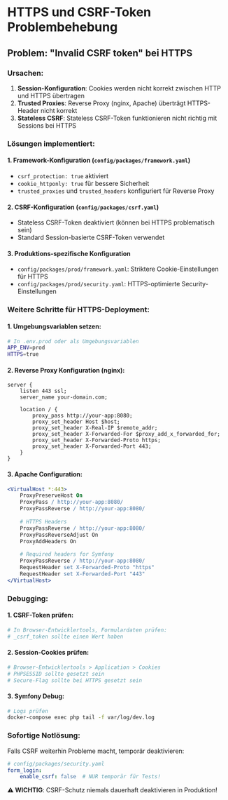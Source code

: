 # HTTPS und CSRF-Token Problembehebung

## Problem: "Invalid CSRF token" bei HTTPS

### Ursachen:
1. **Session-Konfiguration**: Cookies werden nicht korrekt zwischen HTTP und HTTPS übertragen
2. **Trusted Proxies**: Reverse Proxy (nginx, Apache) überträgt HTTPS-Header nicht korrekt
3. **Stateless CSRF**: Stateless CSRF-Token funktionieren nicht richtig mit Sessions bei HTTPS

### Lösungen implementiert:

#### 1. Framework-Konfiguration (`config/packages/framework.yaml`)
- `csrf_protection: true` aktiviert
- `cookie_httponly: true` für bessere Sicherheit
- `trusted_proxies` und `trusted_headers` konfiguriert für Reverse Proxy

#### 2. CSRF-Konfiguration (`config/packages/csrf.yaml`)
- Stateless CSRF-Token deaktiviert (können bei HTTPS problematisch sein)
- Standard Session-basierte CSRF-Token verwendet

#### 3. Produktions-spezifische Konfiguration
- `config/packages/prod/framework.yaml`: Striktere Cookie-Einstellungen für HTTPS
- `config/packages/prod/security.yaml`: HTTPS-optimierte Security-Einstellungen

### Weitere Schritte für HTTPS-Deployment:

#### 1. Umgebungsvariablen setzen:
```bash
# In .env.prod oder als Umgebungsvariablen
APP_ENV=prod
HTTPS=true
```

#### 2. Reverse Proxy Konfiguration (nginx):
```nginx
server {
    listen 443 ssl;
    server_name your-domain.com;
    
    location / {
        proxy_pass http://your-app:8080;
        proxy_set_header Host $host;
        proxy_set_header X-Real-IP $remote_addr;
        proxy_set_header X-Forwarded-For $proxy_add_x_forwarded_for;
        proxy_set_header X-Forwarded-Proto https;
        proxy_set_header X-Forwarded-Port 443;
    }
}
```

#### 3. Apache Configuration:
```apache
<VirtualHost *:443>
    ProxyPreserveHost On
    ProxyPass / http://your-app:8080/
    ProxyPassReverse / http://your-app:8080/
    
    # HTTPS Headers
    ProxyPassReverse / http://your-app:8080/
    ProxyPassReverseAdjust On
    ProxyAddHeaders On
    
    # Required headers for Symfony
    ProxyPassReverse / http://your-app:8080/
    RequestHeader set X-Forwarded-Proto "https"
    RequestHeader set X-Forwarded-Port "443"
</VirtualHost>
```

### Debugging:

#### 1. CSRF-Token prüfen:
```bash
# In Browser-Entwicklertools, Formulardaten prüfen:
# _csrf_token sollte einen Wert haben
```

#### 2. Session-Cookies prüfen:
```bash
# Browser-Entwicklertools > Application > Cookies
# PHPSESSID sollte gesetzt sein
# Secure-Flag sollte bei HTTPS gesetzt sein
```

#### 3. Symfony Debug:
```bash
# Logs prüfen
docker-compose exec php tail -f var/log/dev.log
```

### Sofortige Notlösung:
Falls CSRF weiterhin Probleme macht, temporär deaktivieren:

```yaml
# config/packages/security.yaml
form_login:
    enable_csrf: false  # NUR temporär für Tests!
```

**⚠️ WICHTIG**: CSRF-Schutz niemals dauerhaft deaktivieren in Produktion!
